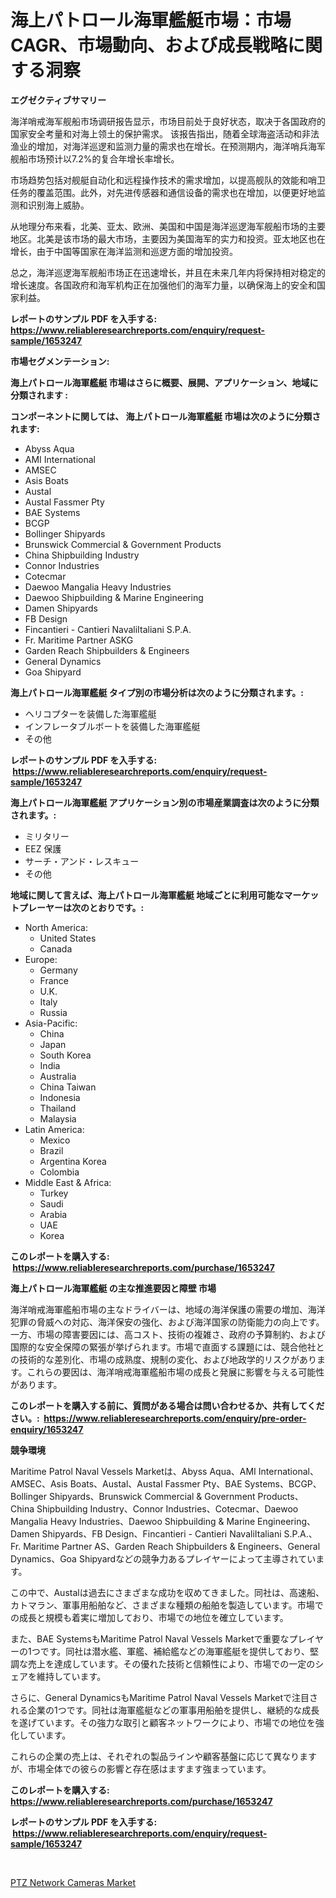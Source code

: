 <p><h1>海上パトロール海軍艦艇市場：市場CAGR、市場動向、および成長戦略に関する洞察</h1></p><p><strong>エグゼクティブサマリー</strong></p>
<p><p>海洋哨戒海军舰船市场调研报告显示，市场目前处于良好状态，取决于各国政府的国家安全考量和对海上领土的保护需求。 该报告指出，随着全球海盗活动和非法渔业的增加，对海洋巡逻和监测力量的需求也在增长。在预测期内，海洋哨兵海军舰船市场预计以7.2%的复合年增长率增长。</p><p>市场趋势包括对舰艇自动化和远程操作技术的需求增加，以提高舰队的效能和哨卫任务的覆盖范围。此外，对先进传感器和通信设备的需求也在增加，以便更好地监测和识别海上威胁。</p><p>从地理分布来看，北美、亚太、欧洲、美国和中国是海洋巡逻海军舰船市场的主要地区。北美是该市场的最大市场，主要因为美国海军的实力和投资。亚太地区也在增长，由于中国等国家在海洋监测和巡逻方面的增加投资。</p><p>总之，海洋巡逻海军舰船市场正在迅速增长，并且在未来几年内将保持相对稳定的增长速度。各国政府和海军机构正在加强他们的海军力量，以确保海上的安全和国家利益。</p></p>
<p><strong>レポートのサンプル PDF を入手する: <a href="https://www.reliableresearchreports.com/enquiry/request-sample/1653247">https://www.reliableresearchreports.com/enquiry/request-sample/1653247</a></strong></p>
<p><strong>市場セグメンテーション:</strong></p>
<p><strong> 海上パトロール海軍艦艇 市場はさらに概要、展開、アプリケーション、地域に分類されます :</strong></p>
<p><strong>コンポーネントに関しては、 海上パトロール海軍艦艇 市場は次のように分類されます: &nbsp;</strong></p>
<p><ul><li>Abyss Aqua</li><li>AMI International</li><li>AMSEC</li><li>Asis Boats</li><li>Austal</li><li>Austal Fassmer Pty</li><li>BAE Systems</li><li>BCGP</li><li>Bollinger Shipyards</li><li>Brunswick Commercial & Government Products</li><li>China Shipbuilding Industry</li><li>Connor Industries</li><li>Cotecmar</li><li>Daewoo Mangalia Heavy Industries</li><li>Daewoo Shipbuilding & Marine Engineering</li><li>Damen Shipyards</li><li>FB Design</li><li>Fincantieri - Cantieri NavaliItaliani S.P.A.</li><li>Fr. Maritime Partner ASKG</li><li>Garden Reach Shipbuilders & Engineers</li><li>General Dynamics</li><li>Goa Shipyard</li></ul></p>
<p><strong> 海上パトロール海軍艦艇 タイプ別の市場分析は次のように分類されます。:</strong></p>
<p><ul><li>ヘリコプターを装備した海軍艦艇</li><li>インフレータブルボートを装備した海軍艦艇</li><li>その他</li></ul></p>
<p><strong>レポートのサンプル PDF を入手する: &nbsp;<a href="https://www.reliableresearchreports.com/enquiry/request-sample/1653247">https://www.reliableresearchreports.com/enquiry/request-sample/1653247</a></strong></p>
<p><strong> 海上パトロール海軍艦艇 アプリケーション別の市場産業調査は次のように分類されます。:</strong></p>
<p><ul><li>ミリタリー</li><li>EEZ 保護</li><li>サーチ・アンド・レスキュー</li><li>その他</li></ul></p>
<p><strong>地域に関して言えば、海上パトロール海軍艦艇 地域ごとに利用可能なマーケットプレーヤーは次のとおりです。:</strong></p>
<p><ul>
    <li>
        North America:
        <ul>
            <li>United States</li>
            <li>Canada</li>
        </ul>
    </li>
    <li>
        Europe:
        <ul>
            <li>Germany</li>
            <li>France</li>
            <li>U.K.</li>
            <li>Italy</li>
            <li>Russia</li>
        </ul>
    </li>
    <li>
        Asia-Pacific:
        <ul>
            <li>China</li>
            <li>Japan</li>
            <li>South Korea</li>
            <li>India</li>
            <li>Australia</li>
            <li>China Taiwan</li>
            <li>Indonesia</li>
            <li>Thailand</li>
            <li>Malaysia</li>
        </ul>
    </li>
    <li>
        Latin America:
        <ul>
            <li>Mexico</li>
            <li>Brazil</li>
            <li>Argentina Korea</li>
            <li>Colombia</li>
        </ul>
    </li>
    <li>
        Middle East & Africa:
        <ul>
            <li>Turkey</li>
            <li>Saudi</li>
            <li>Arabia</li>
            <li>UAE</li>
            <li>Korea</li>
        </ul>
    </li>
    </ul></p>
<p><strong>このレポートを購入する: &nbsp;<a href="https://www.reliableresearchreports.com/purchase/1653247">https://www.reliableresearchreports.com/purchase/1653247</a></strong></p>
<p><strong>海上パトロール海軍艦艇 の主な推進要因と障壁 市場</strong></p>
<p><p>海洋哨戒海軍艦船市場の主なドライバーは、地域の海洋保護の需要の増加、海洋犯罪の脅威への対応、海洋保安の強化、および海洋国家の防衛能力の向上です。一方、市場の障害要因には、高コスト、技術の複雑さ、政府の予算制約、および国際的な安全保障の緊張が挙げられます。市場で直面する課題には、競合他社との技術的な差別化、市場の成熟度、規制の変化、および地政学的リスクがあります。これらの要因は、海洋哨戒海軍艦船市場の成長と発展に影響を与える可能性があります。</p></p>
<p><strong>このレポートを購入する前に、質問がある場合は問い合わせるか、共有してください。:&nbsp; <a href="https://www.reliableresearchreports.com/enquiry/pre-order-enquiry/1653247">https://www.reliableresearchreports.com/enquiry/pre-order-enquiry/1653247</a></strong></p>
<p><strong>競争環境</strong></p>
<p><p>Maritime Patrol Naval Vessels Marketは、Abyss Aqua、AMI International、AMSEC、Asis Boats、Austal、Austal Fassmer Pty、BAE Systems、BCGP、Bollinger Shipyards、Brunswick Commercial & Government Products、China Shipbuilding Industry、Connor Industries、Cotecmar、Daewoo Mangalia Heavy Industries、Daewoo Shipbuilding & Marine Engineering、Damen Shipyards、FB Design、Fincantieri - Cantieri NavaliItaliani S.P.A.、Fr. Maritime Partner AS、Garden Reach Shipbuilders & Engineers、General Dynamics、Goa Shipyardなどの競争力あるプレイヤーによって主導されています。</p><p>この中で、Austalは過去にさまざまな成功を収めてきました。同社は、高速船、カトマラン、軍事用船舶など、さまざまな種類の船舶を製造しています。市場での成長と規模も着実に増加しており、市場での地位を確立しています。</p><p>また、BAE SystemsもMaritime Patrol Naval Vessels Marketで重要なプレイヤーの1つです。同社は潜水艦、軍艦、補給艦などの海軍艦艇を提供しており、堅調な売上を達成しています。その優れた技術と信頼性により、市場での一定のシェアを維持しています。</p><p>さらに、General DynamicsもMaritime Patrol Naval Vessels Marketで注目される企業の1つです。同社は海軍艦艇などの軍事用船舶を提供し、継続的な成長を遂げています。その強力な取引と顧客ネットワークにより、市場での地位を強化しています。</p><p>これらの企業の売上は、それぞれの製品ラインや顧客基盤に応じて異なりますが、市場全体での彼らの影響と存在感はますます強まっています。</p></p>
<p><strong>このレポートを購入する: &nbsp; <a href="https://www.reliableresearchreports.com/purchase/1653247">https://www.reliableresearchreports.com/purchase/1653247</a></strong></p>
<p><strong>レポートのサンプル PDF を入手する: &nbsp;<a href="https://www.reliableresearchreports.com/enquiry/request-sample/1653247">https://www.reliableresearchreports.com/enquiry/request-sample/1653247</a></strong><strong></strong></p>
<p>&nbsp;</p>
<p><p><a href="https://github.com/rahu1506/Market-Research-Report-List-3/blob/main/ptz-network-cameras-market.md">PTZ Network Cameras Market</a></p></p>